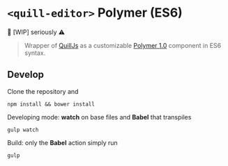 # `<quill-editor>` Polymer (ES6)


:construction: [WIP] seriously :warning:

> Wrapper of [QuillJs](https://quilljs.com/) as a customizable [Polymer 1.0](https://www.polymer-project.org/1.0/) component in ES6 syntax.

## Develop

Clone the repository and

    npm install && bower install

Developing mode: **watch** on base files and **Babel** that transpiles

    gulp watch

Build: only the **Babel** action simply run

    gulp

